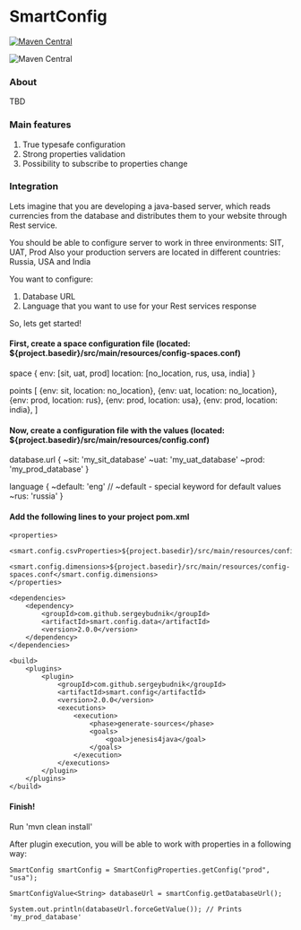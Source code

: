 # SmartConfig

[![Maven Central](https://maven-badges.herokuapp.com/maven-central/com.github.sergeybudnik/smart.config/badge.svg)](https://maven-badges.herokuapp.com/maven-central/com.github.sergeybudnik/smart.config/badge.png)

![Maven Central](https://api.travis-ci.org/SergeyBudnik/SmartConfig.svg?branch=master)

### About

TBD

### Main features ###

1. True typesafe configuration
2. Strong properties validation
3. Possibility to subscribe to properties change

### Integration

Lets imagine that you are developing a java-based server, which reads currencies from the database and distributes them to your website through Rest service.

You should be able to configure server to work in three environments: SIT, UAT, Prod
Also your production servers are located in different countries: Russia, USA and India

You want to configure:
1. Database URL
2. Language that you want to use for your Rest services response

So, lets get started!

#### First, create a space configuration file (located: ${project.basedir}/src/main/resources/config-spaces.conf)

space {
    env: [sit, uat, prod]
    location: [no_location, rus, usa, india]
}

points [
    {env: sit, location: no_location},
    {env: uat, location: no_location},
    {env: prod, location: rus},
    {env: prod, location: usa},
    {env: prod, location: india},
]

#### Now, create a configuration file with the values (located: ${project.basedir}/src/main/resources/config.conf)

database.url {
    ~sit: 'my_sit_database'
    ~uat: 'my_uat_database'
    ~prod: 'my_prod_database'
}

language {
    ~default: 'eng' // ~default - special keyword for default values
    ~rus: 'russia'
}

#### Add the following lines to your project pom.xml

```
<properties>
    <smart.config.csvProperties>${project.basedir}/src/main/resources/config.conf</smart.config.csvProperties>
    <smart.config.dimensions>${project.basedir}/src/main/resources/config-spaces.conf</smart.config.dimensions>
</properties>

<dependencies>
    <dependency>
        <groupId>com.github.sergeybudnik</groupId>
        <artifactId>smart.config.data</artifactId>
        <version>2.0.0</version>
    </dependency>
</dependencies>

<build>
    <plugins>
        <plugin>
            <groupId>com.github.sergeybudnik</groupId>
            <artifactId>smart.config</artifactId>
            <version>2.0.0</version>
            <executions>
                <execution>
                    <phase>generate-sources</phase>
                    <goals>
                        <goal>jenesis4java</goal>
                    </goals>
                </execution>
            </executions>
        </plugin>
    </plugins>
</build>
```

#### Finish!

Run 'mvn clean install'

After plugin execution, you will be able to work with properties in a following way:

```
SmartConfig smartConfig = SmartConfigProperties.getConfig("prod", "usa");

SmartConfigValue<String> databaseUrl = smartConfig.getDatabaseUrl();

System.out.println(databaseUrl.forceGetValue()); // Prints 'my_prod_database'
```
